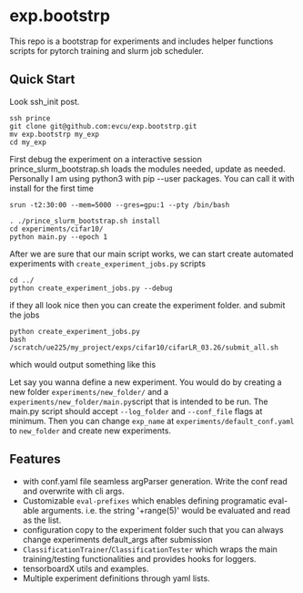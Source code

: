 # exp.bootstrp
This repo is a bootstrap for experiments and includes helper functions scripts for pytorch training and slurm job scheduler.

## Quick Start
Look ssh_init post.

```
ssh prince
git clone git@github.com:evcu/exp.bootstrp.git
mv exp.bootstrp my_exp
cd my_exp
```

First debug the experiment on a interactive session
prince_slurm_bootstrap.sh loads the modules needed, update as needed.
Personally I am using python3 with pip --user packages. You can call it with install for the first time

```
srun -t2:30:00 --mem=5000 --gres=gpu:1 --pty /bin/bash

. ./prince_slurm_bootstrap.sh install
cd experiments/cifar10/
python main.py --epoch 1
```

After we are sure that our main script works, we can start create automated experiments with
`create_experiment_jobs.py` scripts

```
cd ../
python create_experiment_jobs.py --debug
```
if they all look nice then you can create the experiment folder. and submit the jobs
```
python create_experiment_jobs.py
bash /scratch/ue225/my_project/exps/cifar10/cifarLR_03.26/submit_all.sh
```
which would output something like this


Let say you wanna define a new experiment. You would do by creating a new folder `experiments/new_folder/` and a `experiments/new_folder/main.py`script that is intended to be run. The main.py script should accept
`--log_folder` and `--conf_file` flags at minimum. Then you can change `exp_name` at `experiments/default_conf.yaml` to `new_folder` and create new experiments.

## Features
- with conf.yaml file seamless argParser generation. Write the conf read and overwrite with cli args.
- Customizable `eval-prefixes` which enables defining programatic eval-able arguments.
  i.e. the string '+range(5)' would be evaluated and read as the list.
- configuration copy to the experiment folder such that you can always change experiments default_args after submission
- `ClassificationTrainer`/`ClassificationTester` which wraps the main training/testing
functionalities and provides hooks for loggers.
- tensorboardX utils and examples.
- Multiple experiment definitions through yaml lists.
